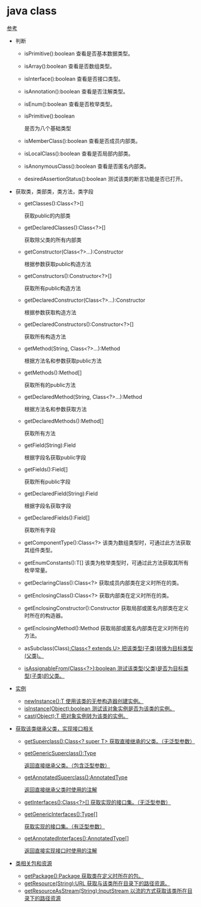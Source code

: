 # java class

[参考](https://www.cnblogs.com/hvicen/p/6261878.html)

- 判断

  - isPrimitive():boolean
    查看是否基本数据类型。
  - isArray():boolean
    查看是否数组类型。
  - isInterface():boolean
    查看是否接口类型。
  - isAnnotation():boolean
    查看是否注解类型。
  - isEnum():boolean
    查看是否枚举类型。

  - isPrimitive():boolean 

    是否为八个基础类型

  - isMemberClass():boolean
    查看是否成员内部类。

  - isLocalClass():boolean
    查看是否局部内部类。

  - isAnonymousClass():boolean
    查看是否匿名内部类。

  - desiredAssertionStatus():boolean
    测试该类的断言功能是否已打开。

- 获取类，类部类，类方法，类字段

  - getClasses():Class<?>[]

    获取public的内部类

  - getDeclaredClasses():Class<?>[]

    获取除父类的所有内部类

  - getConstructor(Class<?>...):Constructor<T>

    根据参数获取public构造方法

  - getConstructors():Constructor<?>[]

    获取所有public构造方法

  - getDeclaredConstructor(Class<?>...):Constructor<T>

    根据参数获取构造方法

  - getDeclaredConstructors():Constructor<?>[]

    获取所有构造方法

  - getMethod(String, Class<?>...):Method

    根据方法名和参数获取public方法

  - getMethods():Method[]

    获取所有的public方法

  - getDeclaredMethod(String, Class<?>...):Method

    根据方法名和参数获取方法

  - getDeclaredMethods():Method[]

    获取所有方法

  - getField(String):Field

    根据字段名获取public字段

  - getFields():Field[]

    获取所有public字段

  - getDeclaredField(String):Field

    根据字段名获取字段

  - getDeclaredFields():Field[]

    获取所有字段

  - getComponentType():Class<?>
    该类为数组类型时，可通过此方法获取其组件类型。

  - getEnumConstants():T[]
    该类为枚举类型时，可通过此方法获取其所有枚举常量。

  - getDeclaringClass():Class<?>
    获取成员内部类在定义时所在的类。

  - getEnclosingClass():Class<?>
    获取内部类在定义时所在的类。

  - getEnclosingConstructor():Constructor
    获取局部或匿名内部类在定义时所在的构造器。

  - getEnclosingMethod():Method
    获取局部或匿名内部类在定义时所在的方法。

  - asSubclass(Class<U>):Class<? extends U>
    把该类型(子类)转换为目标类型(父类)。

  - isAssignableFrom(Class<?>):boolean
    测试该类型(父类)是否为目标类型(子类)的父类。

- 实例

  - newInstance():T
    使用该类的无参构造器创建实例。
  - isInstance(Object):boolean
    测试该对象实例是否为该类的实例。
  - cast(Object):T
    把对象实例转为该类的实例。

- 获取该类继承父类，实现接口相关

  - getSuperclass():Class<? super T>
    获取直接继承的父类。（无泛型参数）

  - getGenericSuperclass():Type

    返回直接继承父类。（包含泛型参数）

  - getAnnotatedSuperclass():AnnotatedType

    返回直接继承父类时使用的注解

  - getInterfaces():Class<?>[]
    获取实现的接口集。（无泛型参数）

  - getGenericInterfaces():Type[]

    获取实现的接口集。（有泛型参数）

  - getAnnotatedInterfaces():AnnotatedType[]

    返回直接实现接口时使用的注解

- 类相关包和资源

  - getPackage():Package
    获取类在定义时所在的包。
  - getResource(String):URL
    获取与该类所在目录下的路径资源。
  - getResourceAsStream(String):InputStream
    以流的方式获取该类所在目录下的路径资源



